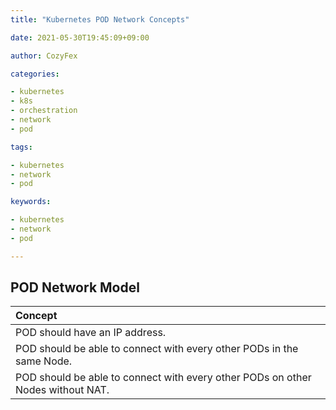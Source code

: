 ```yaml
---
title: "Kubernetes POD Network Concepts"

date: 2021-05-30T19:45:09+09:00

author: CozyFex

categories:

- kubernetes
- k8s
- orchestration
- network
- pod

tags:

- kubernetes
- network
- pod

keywords:

- kubernetes
- network
- pod

---
```


## POD Network Model

| Concept |  
|:-|  
| POD should have an IP address. |  
| POD should be able to connect with every other PODs in the same Node. |  
| POD should be able to connect with every other PODs on other Nodes without NAT. |
